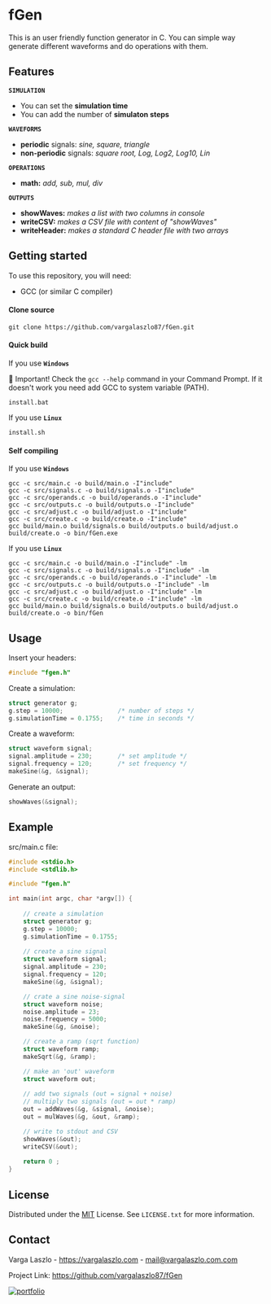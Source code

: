 
# fGen

This is an user friendly function generator in C. You can simple way generate different waveforms and do operations with them.




## Features


**`SIMULATION`**
- You can set the **simulation time**
- You can add the number of **simulaton steps**

**`WAVEFORMS`**

- **periodic** signals: *sine, square, triangle* 
- **non-periodic** signals: *square root, Log, Log2, Log10, Lin*


**`OPERATIONS`**
- **math:** *add, sub, mul, div*

**`OUTPUTS`**
- **showWaves:** *makes a list with two columns in console*
- **writeCSV:** *makes a CSV file with content of "showWaves"*
- **writeHeader:** *makes a standard C header file with two arrays*


## Getting started

To use this repository, you will need:
- GCC (or similar C compiler)

#### Clone source

```
git clone https://github.com/vargalaszlo87/fGen.git
```

#### Quick build

If you use **`Windows`**

:red_circle: Important! Check the `gcc --help` command in your Command Prompt. If it doesn't work you need add GCC to system variable (PATH).
```
install.bat
```

If you use **`Linux`**

```
install.sh
```

#### Self compiling
If you use **`Windows`**

```
gcc -c src/main.c -o build/main.o -I"include"
gcc -c src/signals.c -o build/signals.o -I"include" 
gcc -c src/operands.c -o build/operands.o -I"include" 
gcc -c src/outputs.c -o build/outputs.o -I"include" 
gcc -c src/adjust.c -o build/adjust.o -I"include"
gcc -c src/create.c -o build/create.o -I"include"
gcc build/main.o build/signals.o build/outputs.o build/adjust.o build/create.o -o bin/fGen.exe
```

If you use **`Linux`**

```
gcc -c src/main.c -o build/main.o -I"include" -lm
gcc -c src/signals.c -o build/signals.o -I"include" -lm
gcc -c src/operands.c -o build/operands.o -I"include" -lm
gcc -c src/outputs.c -o build/outputs.o -I"include" -lm
gcc -c src/adjust.c -o build/adjust.o -I"include" -lm
gcc -c src/create.c -o build/create.o -I"include" -lm
gcc build/main.o build/signals.o build/outputs.o build/adjust.o build/create.o -o bin/fGen
```
## Usage

Insert your headers:
```C
#include "fgen.h"
```
Create a simulation:
```C
struct generator g;
g.step = 10000;               /* number of steps */
g.simulationTime = 0.1755;    /* time in seconds */
```
Create a waveform:
```C
struct waveform signal;
signal.amplitude = 230;       /* set amplitude */
signal.frequency = 120;       /* set frequency */
makeSine(&g, &signal);
```
Generate an output:
```C
showWaves(&signal);
```

## Example

src/main.c file:

```C
#include <stdio.h>
#include <stdlib.h>

#include "fgen.h"

int main(int argc, char *argv[]) {
	
	// create a simulation
	struct generator g;
	g.step = 10000;
	g.simulationTime = 0.1755;
	
	// create a sine signal
	struct waveform signal;
	signal.amplitude = 230;
	signal.frequency = 120;
	makeSine(&g, &signal);

	// crate a sine noise-signal
	struct waveform noise;
	noise.amplitude = 23;
	noise.frequency = 5000;
	makeSine(&g, &noise);

	// create a ramp (sqrt function)
	struct waveform ramp;
	makeSqrt(&g, &ramp);

	// make an 'out' waveform
	struct waveform out;
	
	// add two signals (out = signal + noise)
	// multiply two signals (out = out * ramp)
	out = addWaves(&g, &signal, &noise);
	out = mulWaves(&g, &out, &ramp);

	// write to stdout and CSV
	showWaves(&out);
	writeCSV(&out);	
		
	return 0 ;
}

```
## License

Distributed under the [MIT](https://choosealicense.com/licenses/mit/) License. See `LICENSE.txt` for more information.




## Contact

Varga Laszlo - https://vargalaszlo.com - mail@vargalaszlo.com.com

Project Link: https://github.com/vargalaszlo87/fGen

[![portfolio](https://img.shields.io/badge/my_portfolio-000?style=for-the-badge&logo=ko-fi&logoColor=white)](http://vargalaszlo.com)
